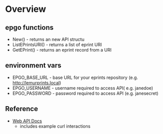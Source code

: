 
# Overview

## epgo functions

+ New() - returns an new API structu
+ ListEPrintsURI() - returns a list of eprint URI
+ GetEPrint() - returns an eprint record from a URI

## environment vars

+ EPGO_BASE_URL - base URL for your eprints repository (e.g. http://lemurprints.local)
+ EPGO_USERNAME - username required to access API( e.g. janedoe)
+ EPGO_PASSWORD - password required to access API (e.g. janesecret)

## Reference

+ [Web API Docs](http://wiki.eprints.org/w/API:EPrints/Apache/CRUD)
    + includes example curl interactions
